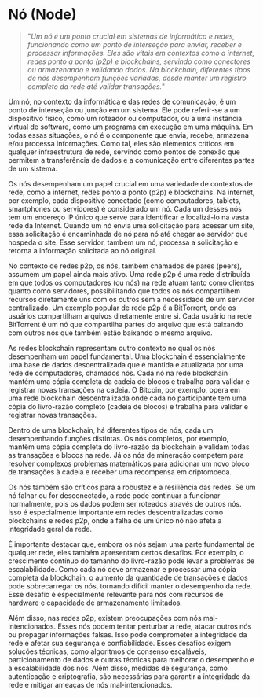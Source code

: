 # Nó (Node)

>"*Um nó é um ponto crucial em sistemas de informática e redes, funcionando como um ponto de interseção para enviar, receber e processar informações. Eles são vitais em contextos como a internet, redes ponto a ponto (p2p) e blockchains, servindo como conectores ou armazenando e validando dados. Na blockchain, diferentes tipos de nós desempenham funções variadas, desde manter um registro completo da rede até validar transações.*"

Um nó, no contexto da informática e das redes de comunicação, é um ponto de interseção ou junção em um sistema. Ele pode referir-se a um dispositivo físico, como um roteador ou computador, ou a uma instância virtual de software, como um programa em execução em uma máquina. Em todas essas situações, o nó é o componente que envia, recebe, armazena e/ou processa informações. Como tal, eles são elementos críticos em qualquer infraestrutura de rede, servindo como pontos de conexão que permitem a transferência de dados e a comunicação entre diferentes partes de um sistema.

Os nós desempenham um papel crucial em uma variedade de contextos de rede, como a internet, redes ponto a ponto (p2p) e blockchains. Na internet, por exemplo, cada dispositivo conectado (como computadores, tablets, smartphones ou servidores) é considerado um nó. Cada um desses nós tem um endereço IP único que serve para identificar e localizá-lo na vasta rede da Internet. Quando um nó envia uma solicitação para acessar um site, essa solicitação é encaminhada de nó para nó até chegar ao servidor que hospeda o site. Esse servidor, também um nó, processa a solicitação e retorna a informação solicitada ao nó original.

No contexto de redes p2p, os nós, também chamados de pares (peers), assumem um papel ainda mais ativo. Uma rede p2p é uma rede distribuída em que todos os computadores (ou nós) na rede atuam tanto como clientes quanto como servidores, possibilitando que todos os nós compartilhem recursos diretamente uns com os outros sem a necessidade de um servidor centralizado. Um exemplo popular de rede p2p é a BitTorrent, onde os usuários compartilham arquivos diretamente entre si. Cada usuário na rede BitTorrent é um nó que compartilha partes do arquivo que está baixando com outros nós que também estão baixando o mesmo arquivo.

As redes blockchain representam outro contexto no qual os nós desempenham um papel fundamental. Uma blockchain é essencialmente uma base de dados descentralizada que é mantida e atualizada por uma rede de computadores, chamados nós. Cada nó na rede blockchain mantém uma cópia completa da cadeia de blocos e trabalha para validar e registrar novas transações na cadeia. O Bitcoin, por exemplo, opera em uma rede blockchain descentralizada onde cada nó participante tem uma cópia do livro-razão completo (cadeia de blocos) e trabalha para validar e registrar novas transações.

Dentro de uma blockchain, há diferentes tipos de nós, cada um desempenhando funções distintas. Os nós completos, por exemplo, mantêm uma cópia completa do livro-razão da blockchain e validam todas as transações e blocos na rede. Já os nós de mineração competem para resolver complexos problemas matemáticos para adicionar um novo bloco de transações à cadeia e receber uma recompensa em criptomoeda.

Os nós também são críticos para a robustez e a resiliência das redes. Se um nó falhar ou for desconectado, a rede pode continuar a funcionar normalmente, pois os dados podem ser roteados através de outros nós. Isso é especialmente importante em redes descentralizadas como blockchains e redes p2p, onde a falha de um único nó não afeta a integridade geral da rede.

É importante destacar que, embora os nós sejam uma parte fundamental de qualquer rede, eles também apresentam certos desafios. Por exemplo, o crescimento contínuo do tamanho do livro-razão pode levar a problemas de escalabilidade. Como cada nó deve armazenar e processar uma cópia completa da blockchain, o aumento da quantidade de transações e dados pode sobrecarregar os nós, tornando difícil manter o desempenho da rede. Esse desafio é especialmente relevante para nós com recursos de hardware e capacidade de armazenamento limitados.

Além disso, nas redes p2p, existem preocupações com nós mal-intencionados. Esses nós podem tentar perturbar a rede, atacar outros nós ou propagar informações falsas. Isso pode comprometer a integridade da rede e afetar sua segurança e confiabilidade. Esses desafios exigem soluções técnicas, como algoritmos de consenso escaláveis, particionamento de dados e outras técnicas para melhorar o desempenho e a escalabilidade dos nós. Além disso, medidas de segurança, como autenticação e criptografia, são necessárias para garantir a integridade da rede e mitigar ameaças de nós mal-intencionados.

